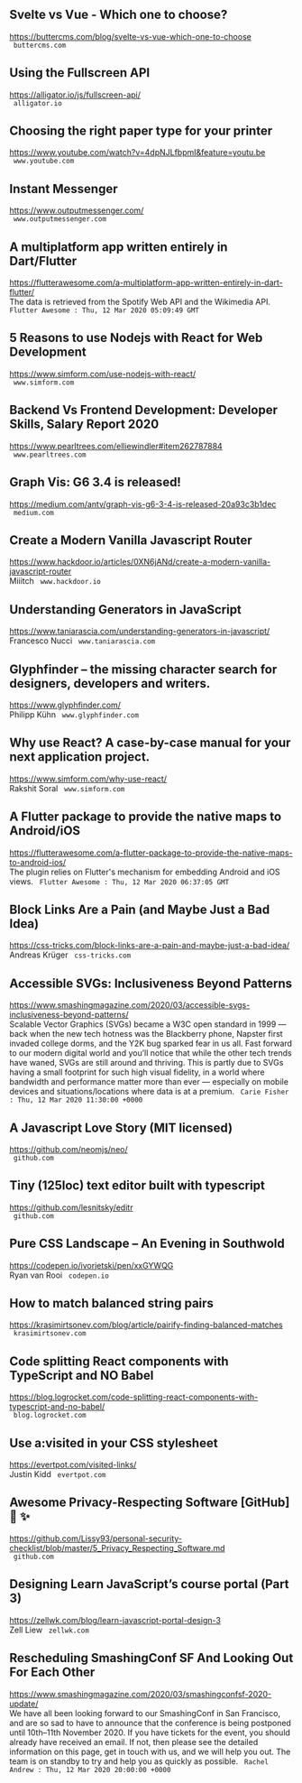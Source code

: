 ## Svelte vs Vue - Which one to choose?  
https://buttercms.com/blog/svelte-vs-vue-which-one-to-choose  
 ` buttercms.com`
  

## Using the Fullscreen API  
https://alligator.io/js/fullscreen-api/  
 ` alligator.io`
  

## Choosing the right paper type for your printer  
https://www.youtube.com/watch?v=4dpNJLfbpmI&feature=youtu.be  
 ` www.youtube.com`
  

## Instant Messenger  
https://www.outputmessenger.com/  
 ` www.outputmessenger.com`
  

## A multiplatform app written entirely in Dart/Flutter  
https://flutterawesome.com/a-multiplatform-app-written-entirely-in-dart-flutter/  
The data is retrieved from the Spotify Web API and the Wikimedia API. ` Flutter Awesome : Thu, 12 Mar 2020 05:09:49 GMT`
  

## 5 Reasons to use Nodejs with React for Web Development  
https://www.simform.com/use-nodejs-with-react/  
 ` www.simform.com`
  

## Backend Vs Frontend Development: Developer Skills, Salary Report 2020  
https://www.pearltrees.com/elliewindler#item262787884  
 ` www.pearltrees.com`
  

## Graph Vis: G6 3.4 is released!  
https://medium.com/antv/graph-vis-g6-3-4-is-released-20a93c3b1dec  
 ` medium.com`
  

## Create a Modern Vanilla Javascript Router  
https://www.hackdoor.io/articles/0XN6jANd/create-a-modern-vanilla-javascript-router  
Miiitch ` www.hackdoor.io`
  

## Understanding Generators in JavaScript  
https://www.taniarascia.com/understanding-generators-in-javascript/  
Francesco Nucci ` www.taniarascia.com`
  

## Glyphfinder – the missing character search for designers, developers and writers.  
https://www.glyphfinder.com/  
Philipp Kühn ` www.glyphfinder.com`
  

## Why use React? A case-by-case manual for your next application project.  
https://www.simform.com/why-use-react/  
Rakshit Soral ` www.simform.com`
  

## A Flutter package to provide the native maps to Android/iOS  
https://flutterawesome.com/a-flutter-package-to-provide-the-native-maps-to-android-ios/  
The plugin relies on Flutter's mechanism for embedding Android and iOS views. ` Flutter Awesome : Thu, 12 Mar 2020 06:37:05 GMT`
  

## Block Links Are a Pain (and Maybe Just a Bad Idea)  
https://css-tricks.com/block-links-are-a-pain-and-maybe-just-a-bad-idea/  
Andreas Krüger ` css-tricks.com`
  

## Accessible SVGs: Inclusiveness Beyond Patterns  
https://www.smashingmagazine.com/2020/03/accessible-svgs-inclusiveness-beyond-patterns/  
Scalable Vector Graphics (SVGs) became a W3C open standard in 1999 &mdash; back when the new tech hotness was the Blackberry phone, Napster first invaded college dorms, and the Y2K bug sparked fear in us all. Fast forward to our modern digital world and you’ll notice that while the other tech trends have waned, SVGs are still around and thriving. This is partly due to SVGs having a small footprint for such high visual fidelity, in a world where bandwidth and performance matter more than ever &mdash; especially on mobile devices and situations/locations where data is at a premium. ` Carie Fisher : Thu, 12 Mar 2020 11:30:00 +0000`
  

## A Javascript Love Story (MIT licensed)  
https://github.com/neomjs/neo/  
 ` github.com`
  

## Tiny (125loc) text editor built with typescript  
https://github.com/lesnitsky/editr  
 ` github.com`
  

## Pure CSS Landscape – An Evening in Southwold  
https://codepen.io/ivorjetski/pen/xxGYWQG  
Ryan van Rooi ` codepen.io`
  

## How to match balanced string pairs  
https://krasimirtsonev.com/blog/article/pairify-finding-balanced-matches  
 ` krasimirtsonev.com`
  

## Code splitting React components with TypeScript and NO Babel  
https://blog.logrocket.com/code-splitting-react-components-with-typescript-and-no-babel/  
 ` blog.logrocket.com`
  

## Use a:visited in your CSS stylesheet  
https://evertpot.com/visited-links/  
Justin Kidd ` evertpot.com`
  

## Awesome Privacy-Respecting Software [GitHub] 🔐 ✨  
https://github.com/Lissy93/personal-security-checklist/blob/master/5_Privacy_Respecting_Software.md  
 ` github.com`
  

## Designing Learn JavaScript’s course portal (Part 3)  
https://zellwk.com/blog/learn-javascript-portal-design-3  
Zell Liew ` zellwk.com`
  

## Rescheduling SmashingConf SF And Looking Out For Each Other  
https://www.smashingmagazine.com/2020/03/smashingconfsf-2020-update/  
We have all been looking forward to our SmashingConf in San Francisco, and are so sad to have to announce that the conference is being postponed until 10th&ndash;11th November 2020. If you have tickets for the event, you should already have received an email. If not, then please see the detailed information on this page, get in touch with us, and we will help you out. The team is on standby to try and help you as quickly as possible. ` Rachel Andrew : Thu, 12 Mar 2020 20:00:00 +0000`
  

